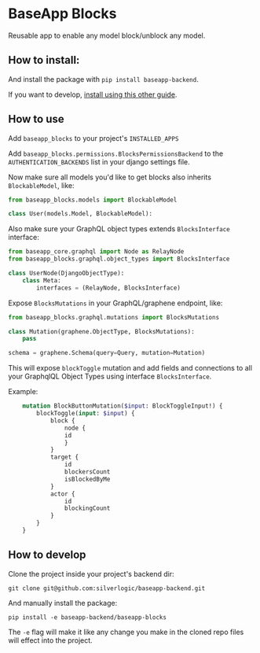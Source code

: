 # BaseApp Blocks

Reusable app to enable any model block/unblock any model.


## How to install:

And install the package with `pip install baseapp-backend`.

If you want to develop, [install using this other guide](#how-to-develop).

## How to use

Add `baseapp_blocks` to your project's `INSTALLED_APPS`

Add `baseapp_blocks.permissions.BlocksPermissionsBackend` to the `AUTHENTICATION_BACKENDS` list in your django settings file.


Now make sure all models you'd like to get blocks also inherits `BlockableModel`, like:

```python
from baseapp_blocks.models import BlockableModel

class User(models.Model, BlockableModel):
```

Also make sure your GraphQL object types extends `BlocksInterface` interface:

```python
from baseapp_core.graphql import Node as RelayNode
from baseapp_blocks.graphql.object_types import BlocksInterface

class UserNode(DjangoObjectType):
    class Meta:
        interfaces = (RelayNode, BlocksInterface)
```

Expose `BlocksMutations` in your GraphQL/graphene endpoint, like:

```python
from baseapp_blocks.graphql.mutations import BlocksMutations

class Mutation(graphene.ObjectType, BlocksMutations):
    pass

schema = graphene.Schema(query=Query, mutation=Mutation)
```

This will expose `blockToggle` mutation and add fields and connections to all your GraphqlQL Object Types using interface `BlocksInterface`.

Example:

```graphql
    mutation BlockButtonMutation($input: BlockToggleInput!) {
        blockToggle(input: $input) {
            block {
                node {
                id
                }
            }
            target {
                id
                blockersCount
                isBlockedByMe
            }
            actor {
                id
                blockingCount
            }
        }
    }
```

## How to develop

Clone the project inside your project's backend dir:

```
git clone git@github.com:silverlogic/baseapp-backend.git
```

And manually install the package:

```
pip install -e baseapp-backend/baseapp-blocks
```

The `-e` flag will make it like any change you make in the cloned repo files will effect into the project.